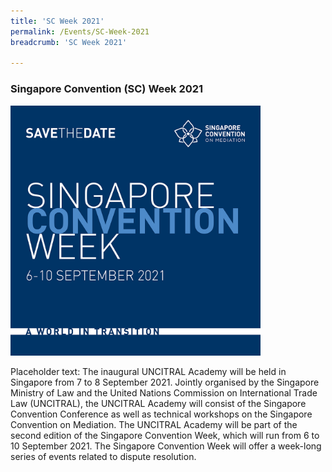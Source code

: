 ```yaml
---
title: 'SC Week 2021'
permalink: /Events/SC-Week-2021
breadcrumb: 'SC Week 2021'

---
```


### **Singapore Convention (SC) Week 2021** 

<img src="/images/SCM2021-SaveTheDate.jpg" height="400" width="400">

Placeholder text: The inaugural UNCITRAL Academy will be held in Singapore from 7 to 8 September 2021. Jointly organised by the Singapore Ministry of Law and the United Nations Commission on International Trade Law (UNCITRAL), the UNCITRAL Academy will consist of the Singapore Convention Conference as well as technical workshops on the Singapore Convention on Mediation. The UNCITRAL Academy will be part of the second edition of the Singapore Convention Week, which will run from 6 to 10 September 2021. The Singapore Convention Week will offer a week-long series of events related to dispute resolution.   



